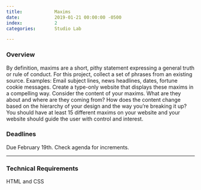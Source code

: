 ```yaml
---
title:            Maxims
date:             2019-01-21 00:00:00 -0500
index:            2
categories:       Studio Lab

---
```


### Overview

By definition, maxims are a short, pithy statement expressing a general truth or rule of conduct. For this project, collect a set of phrases from an existing source. Examples: Email subject lines, news headlines, dates, fortune cookie messages. Create a type-only website that displays these maxims in a compelling way. Consider the content of your maxims. What are they about and where are they coming from? How does the content change based on the hierarchy of your design and the way you’re breaking it up? You should have at least 15 different maxims on your website and your website should guide the user with control and interest.

### Deadlines

Due February 19th. Check agenda for increments.

---

### Technical Requirements

HTML and CSS

